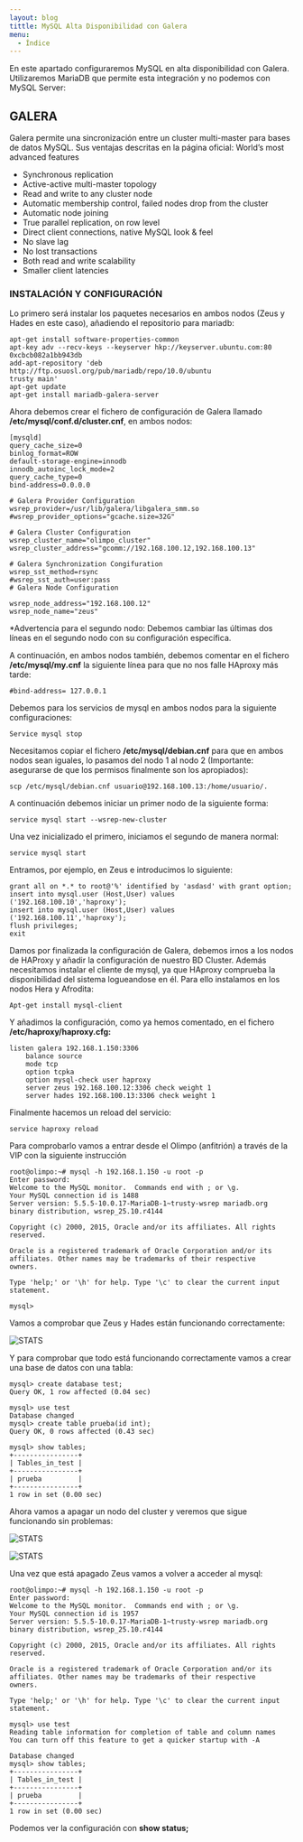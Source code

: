 ```yaml
---
layout: blog
tittle: MySQL Alta Disponibilidad con Galera
menu:
  - Índice
---
```


En este apartado configuraremos MySQL en alta disponibilidad con Galera. Utilizaremos
MariaDB que permite esta integración y no podemos con MySQL Server:


## GALERA

Galera permite una sincronización entre un cluster multi-master para bases de datos MySQL.
Sus ventajas descritas en la página oficial:
World’s most advanced features

+ Synchronous replication
+ Active-active multi-master topology
+ Read and write to any cluster node
+ Automatic membership control, failed nodes drop from the cluster
+ Automatic node joining
+ True parallel replication, on row level
+ Direct client connections, native MySQL look & feel
+ No slave lag
+ No lost transactions
+ Both read and write scalability
+ Smaller client latencies


### INSTALACIÓN Y CONFIGURACIÓN

Lo primero será instalar los paquetes necesarios en ambos nodos (Zeus y Hades en este caso),
añadiendo el repositorio para mariadb:


~~~
apt-get install software-properties-common
apt-key adv --recv-keys --keyserver hkp://keyserver.ubuntu.com:80
0xcbcb082a1bb943db
add-apt-repository 'deb http://ftp.osuosl.org/pub/mariadb/repo/10.0/ubuntu
trusty main'
apt-get update
apt-get install mariadb-galera-server
~~~

Ahora debemos crear el fichero de configuración de Galera llamado
**/etc/mysql/conf.d/cluster.cnf**, en ambos nodos:


~~~
[mysqld]
query_cache_size=0
binlog_format=ROW
default-storage-engine=innodb
innodb_autoinc_lock_mode=2
query_cache_type=0
bind-address=0.0.0.0

# Galera Provider Configuration
wsrep_provider=/usr/lib/galera/libgalera_smm.so
#wsrep_provider_options="gcache.size=32G"

# Galera Cluster Configuration
wsrep_cluster_name="olimpo_cluster"
wsrep_cluster_address="gcomm://192.168.100.12,192.168.100.13"

# Galera Synchronization Congifuration
wsrep_sst_method=rsync
#wsrep_sst_auth=user:pass
# Galera Node Configuration

wsrep_node_address="192.168.100.12"
wsrep_node_name="zeus"
~~~


*Advertencia para el segundo nodo: Debemos cambiar las últimas dos líneas en el segundo
nodo con su configuración específica.

A continuación, en ambos nodos también, debemos comentar en el fichero **/etc/mysql/my.cnf**
la siguiente línea para que no nos falle HAproxy más tarde:


~~~
#bind-address= 127.0.0.1
~~~

Debemos para los servicios de mysql en ambos nodos para la siguiente configuraciones:

~~~
Service mysql stop
~~~


Necesitamos copiar el fichero **/etc/mysql/debian.cnf** para que en ambos nodos sean iguales,
lo pasamos del nodo 1 al nodo 2 (Importante: asegurarse de que los permisos finalmente son
los apropiados):

~~~
scp /etc/mysql/debian.cnf usuario@192.168.100.13:/home/usuario/.
~~~

A continuación debemos iniciar un primer nodo de la siguiente forma:

~~~
service mysql start --wsrep-new-cluster
~~~

Una vez inicializado el primero, iniciamos el segundo de manera normal:

~~~
service mysql start
~~~


Entramos, por ejemplo, en Zeus e introducimos lo siguiente:


~~~
grant all on *.* to root@'%' identified by 'asdasd' with grant option;
insert into mysql.user (Host,User) values ('192.168.100.10','haproxy');
insert into mysql.user (Host,User) values ('192.168.100.11','haproxy');
flush privileges;
exit
~~~

Damos por finalizada la configuración de Galera, debemos irnos a los nodos de HAProxy y
añadir la configuración de nuestro BD Cluster. Además necesitamos instalar el cliente de
mysql, ya que HAproxy comprueba la disponibilidad del sistema logueandose en él. Para ello
instalamos en los nodos Hera y Afrodita:

~~~
Apt-get install mysql-client
~~~


Y añadimos la configuración, como ya hemos comentado, en el fichero
**/etc/haproxy/haproxy.cfg:**

~~~
listen galera 192.168.1.150:3306
	balance source
	mode tcp
	option tcpka
	option mysql-check user haproxy
	server zeus 192.168.100.12:3306 check weight 1
	server hades 192.168.100.13:3306 check weight 1
~~~


Finalmente hacemos un reload del servicio:

~~~
service haproxy reload
~~~

Para comprobarlo vamos a entrar desde el Olimpo (anfitrión) a través de la VIP con la siguiente instrucción

~~~
root@olimpo:~# mysql -h 192.168.1.150 -u root -p
Enter password: 
Welcome to the MySQL monitor.  Commands end with ; or \g.
Your MySQL connection id is 1488
Server version: 5.5.5-10.0.17-MariaDB-1~trusty-wsrep mariadb.org binary distribution, wsrep_25.10.r4144

Copyright (c) 2000, 2015, Oracle and/or its affiliates. All rights reserved.

Oracle is a registered trademark of Oracle Corporation and/or its
affiliates. Other names may be trademarks of their respective
owners.

Type 'help;' or '\h' for help. Type '\c' to clear the current input statement.

mysql> 
~~~


Vamos a comprobar que Zeus y Hades están funcionando correctamente:

![STATS](img/stats_funcionando.png)


Y para comprobar que todo está funcionando correctamente vamos a crear una base de datos con una tabla:

~~~
mysql> create database test;
Query OK, 1 row affected (0.04 sec)

mysql> use test
Database changed
mysql> create table prueba(id int);
Query OK, 0 rows affected (0.43 sec)

mysql> show tables;
+----------------+
| Tables_in_test |
+----------------+
| prueba         |
+----------------+
1 row in set (0.00 sec)
~~~


Ahora vamos a apagar un nodo del cluster y veremos que sigue funcionando sin problemas:


![STATS](img/stats_apagando.png)

![STATS](img/stats_apagado.png)


Una vez que está apagado Zeus vamos a volver a acceder al mysql:

~~~
root@olimpo:~# mysql -h 192.168.1.150 -u root -p
Enter password: 
Welcome to the MySQL monitor.  Commands end with ; or \g.
Your MySQL connection id is 1957
Server version: 5.5.5-10.0.17-MariaDB-1~trusty-wsrep mariadb.org binary distribution, wsrep_25.10.r4144

Copyright (c) 2000, 2015, Oracle and/or its affiliates. All rights reserved.

Oracle is a registered trademark of Oracle Corporation and/or its
affiliates. Other names may be trademarks of their respective
owners.

Type 'help;' or '\h' for help. Type '\c' to clear the current input statement.

mysql> use test
Reading table information for completion of table and column names
You can turn off this feature to get a quicker startup with -A

Database changed
mysql> show tables;
+----------------+
| Tables_in_test |
+----------------+
| prueba         |
+----------------+
1 row in set (0.00 sec)
~~~


Podemos ver la configuración con **show status;**